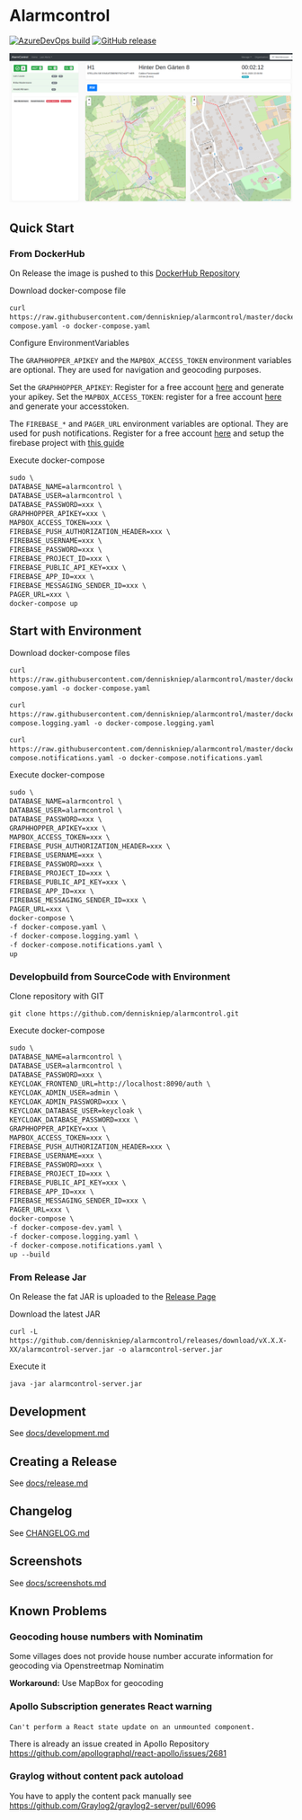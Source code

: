 # Alarmcontrol
[![AzureDevOps build](https://dev.azure.com/kniepdennis/Alarmcontrol/_apis/build/status/Alarmcontrol-CI?branchName=master)](https://dev.azure.com/kniepdennis/Alarmcontrol/_build?definitionId=3)
[![GitHub release](https://img.shields.io/github/release/denniskniep/alarmcontrol.svg)](https://github.com/denniskniep/alarmcontrol/releases)


![alert_view.png](docs/screenshots/alert_view.png)

## Quick Start

### From DockerHub
On Release the image is pushed to this [DockerHub Repository](https://hub.docker.com/r/denniskniep/alarmcontrol)

Download docker-compose file
```
curl https://raw.githubusercontent.com/denniskniep/alarmcontrol/master/docker-compose.yaml -o docker-compose.yaml
```

Configure EnvironmentVariables

The `GRAPHHOPPER_APIKEY` and the `MAPBOX_ACCESS_TOKEN` environment variables are optional. They are used for navigation and geocoding purposes.

Set the `GRAPHHOPPER_APIKEY`: Register for a free account [here](https://graphhopper.com/dashboard/#/register) and generate your apikey. 
Set the `MAPBOX_ACCESS_TOKEN`: register for a free account [here](https://www.mapbox.com/) and generate your accesstoken.


The `FIREBASE_*` and `PAGER_URL` environment variables are optional. They are used for push notifications.
Register for a free account [here](https://firebase.google.com/) and setup the firebase project with [this guide](docs/firebase_setup.md)


Execute docker-compose
```
sudo \
DATABASE_NAME=alarmcontrol \
DATABASE_USER=alarmcontrol \
DATABASE_PASSWORD=xxx \
GRAPHHOPPER_APIKEY=xxx \
MAPBOX_ACCESS_TOKEN=xxx \
FIREBASE_PUSH_AUTHORIZATION_HEADER=xxx \
FIREBASE_USERNAME=xxx \
FIREBASE_PASSWORD=xxx \
FIREBASE_PROJECT_ID=xxx \
FIREBASE_PUBLIC_API_KEY=xxx \
FIREBASE_APP_ID=xxx \
FIREBASE_MESSAGING_SENDER_ID=xxx \
PAGER_URL=xxx \
docker-compose up
```

## Start with Environment

Download docker-compose files
```
curl https://raw.githubusercontent.com/denniskniep/alarmcontrol/master/docker-compose.yaml -o docker-compose.yaml
```

```
curl https://raw.githubusercontent.com/denniskniep/alarmcontrol/master/docker-compose.logging.yaml -o docker-compose.logging.yaml
```

```
curl https://raw.githubusercontent.com/denniskniep/alarmcontrol/master/docker-compose.notifications.yaml -o docker-compose.notifications.yaml
```

Execute docker-compose
```
sudo \
DATABASE_NAME=alarmcontrol \
DATABASE_USER=alarmcontrol \
DATABASE_PASSWORD=xxx \
GRAPHHOPPER_APIKEY=xxx \
MAPBOX_ACCESS_TOKEN=xxx \
FIREBASE_PUSH_AUTHORIZATION_HEADER=xxx \
FIREBASE_USERNAME=xxx \
FIREBASE_PASSWORD=xxx \
FIREBASE_PROJECT_ID=xxx \
FIREBASE_PUBLIC_API_KEY=xxx \
FIREBASE_APP_ID=xxx \
FIREBASE_MESSAGING_SENDER_ID=xxx \
PAGER_URL=xxx \
docker-compose \
-f docker-compose.yaml \
-f docker-compose.logging.yaml \
-f docker-compose.notifications.yaml \
up
```

### Developbuild from SourceCode with Environment
Clone repository with GIT
```
git clone https://github.com/denniskniep/alarmcontrol.git
```

Execute docker-compose
```
sudo \
DATABASE_NAME=alarmcontrol \
DATABASE_USER=alarmcontrol \
DATABASE_PASSWORD=xxx \
KEYCLOAK_FRONTEND_URL=http://localhost:8090/auth \
KEYCLOAK_ADMIN_USER=admin \
KEYCLOAK_ADMIN_PASSWORD=xxx \
KEYCLOAK_DATABASE_USER=keycloak \
KEYCLOAK_DATABASE_PASSWORD=xxx \
GRAPHHOPPER_APIKEY=xxx \
MAPBOX_ACCESS_TOKEN=xxx \
FIREBASE_PUSH_AUTHORIZATION_HEADER=xxx \
FIREBASE_USERNAME=xxx \
FIREBASE_PASSWORD=xxx \
FIREBASE_PROJECT_ID=xxx \
FIREBASE_PUBLIC_API_KEY=xxx \
FIREBASE_APP_ID=xxx \
FIREBASE_MESSAGING_SENDER_ID=xxx \
PAGER_URL=xxx \
docker-compose \
-f docker-compose-dev.yaml \
-f docker-compose.logging.yaml \
-f docker-compose.notifications.yaml \
up --build
```

### From Release Jar
On Release the fat JAR is uploaded to the [Release Page](https://github.com/denniskniep/alarmcontrol/releases/latest)

Download the latest JAR
```
curl -L https://github.com/denniskniep/alarmcontrol/releases/download/vX.X.X-XX/alarmcontrol-server.jar -o alarmcontrol-server.jar
```

Execute it 
```
java -jar alarmcontrol-server.jar 
```

## Development
See [docs/development.md](docs/development.md)

## Creating a Release
See [docs/release.md](docs/release.md)

## Changelog
See [CHANGELOG.md](CHANGELOG.md)

## Screenshots
See [docs/screenshots.md](docs/screenshots.md)

## Known Problems
### Geocoding house numbers with Nominatim
Some villages does not provide house number accurate information for geocoding via Openstreetmap Nominatim 

**Workaround:**
Use MapBox for geocoding


### Apollo Subscription generates React warning
`Can't perform a React state update on an unmounted component.`

There is already an issue created in Apollo Repository
https://github.com/apollographql/react-apollo/issues/2681


### Graylog without content pack autoload
You have to apply the content pack manually 
see https://github.com/Graylog2/graylog2-server/pull/6096
